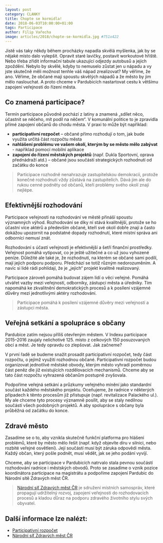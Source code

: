 ```yaml
---
layout: post
category: CLANKY
title: Chopte se kormidla!
date: 2018-06-03T10:00:00+01:00
tags: Participace
author: Filip Vařecha
image: articles/2018/chopte-se-kormidla.jpg #751x422
---
```


Jistě vás taky někdy během procházky napadla skvělá myšlenka, jak by se nějaké
místo dalo vylepšit. Opravit staré lavičky, postavit workoutové hřiště. Nebo
třeba zřídit informační tabule ukazující odjezdy autobusů a jejich zpoždění.
Nebylo by skvělé, kdyby to nemuselo zůstat jen u nápadu a vy jste skutečně měli
možnost tenhle váš nápad zrealizovat? My věříme, že ano. Věříme, že občané mají
spoustu skvělých nápadů a že město by jim mělo naslouchat. A proto chceme v
Pardubicích nastartovat cestu k většímu zapojení veřejnosti do řízení města.

## Co znamená participace?
Termín participace původně pochází z latiny a znamená „sdílet něco, účastnit se
něčeho, mít podíl na něčem“. V komunální politice to je zpravidla přímé zapojení
občanů do chodu města. V praxi to může být například:

- **participativní rozpočet** – občané přímo rozhodují o tom, jak bude využita
  určitá část rozpočtu města
- **nahlášení problému ve vašem okolí, kterým by se město mělo zabývat** -
  například pomocí mobilní aplikace
- **zapojení do řízení městských projektů** (např. Dukla Sportovní, oprava
  přednádraží atd.) – občané jsou součástí strategických rozhodnutí od začátku
  do konce


> Participace rozhodně nenahrazuje zastupitelskou demokracii, protože konečné
rozhodnutí vždy zůstává na zastupitelích. Dává jim ale do rukou cenné podněty od
občanů, kteří problémy svého okolí znají nejlépe.

## Efektivnější rozhodování
Participace veřejnosti na rozhodování ve městě přináší spoustu významných výhod.
Rozhodování se díky ní stává kvalitnější, protože se ho účastní více aktérů a
především občané, kteří své okolí dobře znají a často dokážou upozornit na
podstatné dopady rozhodnutí, které místní správa ani odborníci nemusí znát.

Rozhodování s účastí veřejnosti je efektivnější a šetří finanční prostředky.
Veřejnost pomáhá vytipovat, co je ještě užitečné a co už jsou vyhozené peníze.
Důležité ale také je, že rozhodnutí, na kterém se občané sami podílí, mají
jejich podporu podporu. Předchází se totiž různým nedorozuměním. A navíc si lidé
rádi pohlídají, že je „jejich“ projekt kvalitně realizovaný.

Participace zároveň pomáhá budovat zájem lidí o věci veřejné. Pomáhá utvářet
vazby mezi veřejností, odborníky, zástupci města a úředníky. Tím napomáhá ke
zkvalitnění demokratických procesů a k posílení vzájemné důvěry mezi
jednotlivými aktéry rozhodování.

> Participace pomáhá k posílení vzájemné důvěry mezi veřejností a zástupci
města.

## Veřejná setkání a spolupráce s občany

Pardubice zatím nejsou příliš otevřeným městem. V Indexu participace 2015–2016
zaujaly nelichotivé 125. místo z celkových 150 posuzovaných obcí a měst. Je tedy
opravdu co zlepšovat. Jak začneme?

V první řadě se budeme snažit prosadit participativní rozpočet, tedy část
rozpočtu, o jejímž využití rozhodnou občané. Participativní rozpočet budou
organizovat jednotlivé městské obvody, kterým město vyhradí poměrnou část peněz
dle již existujících rozdělovacích mechanismů. Chceme aby se tato část rozpočtu
vyhrazená občanům postupně zvyšovala.

Podpoříme veřejná setkání a průzkumy veřejného mínění jako standardní součást
každého městského projektu. Oceňujeme, že radnice v některých případech k těmto
procesům již přistupuje (např. revitalizace Palackého ul.). My ale chceme tyto
procesy významně posílit, aby se staly nedílnou součástí všech podobných
projektů. A aby spolupráce s občany byla průběžná od začátku do konce.

## Zdravé město

Zasadíme se o to, aby vznikla skutečně funkční platforma pro hlášení problémů,
které by město mělo řešit (např. když objevíte díru v silnici, nebo rozbité
veřejné osvětlení). Její součástí musí být záruka odpovědi města. Každý občan,
který pošle podnět, musí vědět, jak se jeho podání vyvíjí.

Chceme, aby se participace v Pardubicích natrvalo stala pevnou součástí
rozhodování radnice i městských obvodů. Proto se zasadíme o vznik pozice
koordinátora participace na magistrátu a podpoříme zapojení Pardubic do Národní
sítě Zdravých měst ČR.

> [Národní síť Zdravých měst ČR][2] je sdružení místních samospráv, které propagují
udržitelný rozvoj, zapojení veřejnosti do rozhodovacích procesů a kladou důraz
na podporu zdravého životního stylu svých obyvatel.

## Další informace lze nalézt:

* [Participativní rozpočet][1]
* [Národní síť Zdravých měst ČR][2]

[1]: https://wiki.pirati.cz/fo/rozpocty/participativni/start
[2]: https://www.zdravamesta.cz

